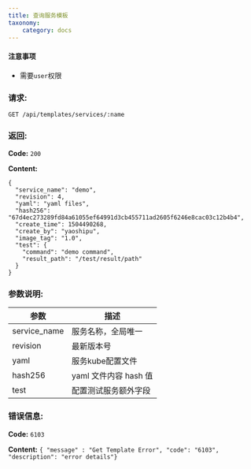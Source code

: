 ```yaml
---
title: 查询服务模板
taxonomy:
    category: docs
---
```


#### 注意事项

- 需要`user`权限

### 请求:

    GET /api/templates/services/:name

### 返回:

**Code:** `200`

**Content:**

```
{
  "service_name": "demo",
  "revision": 4,
  "yaml": "yaml files",
  "hash256": "67d4ec273289fd84a61055ef64991d3cb455711ad2605f6246e8cac03c12b4b4",
  "create_time": 1504490268,
  "create_by": "yaoshipu",
  "image_tag": "1.0",
  "test": {
    "command": "demo command",
    "result_path": "/test/result/path"
  }
}
```

### 参数说明:

| 参数 | 描述 |
|-----|------|
| service_name | 服务名称，全局唯一 |
| revision | 最新版本号 |
| yaml | 服务kube配置文件 |
| hash256 | yaml 文件内容 hash 值 |
| test | 配置测试服务额外字段 |

### 错误信息:

**Code:** `6103`

**Content:** `{ "message" : "Get Template Error", "code": "6103", "description": "error details"}`
